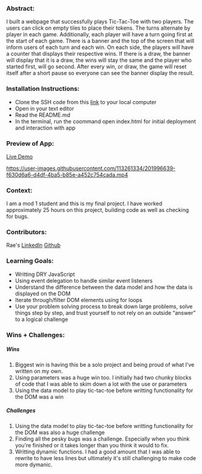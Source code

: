 ### Abstract:
[//]: <> (Briefly describe what you built and its features. What problem is the app solving? How does this application solve that problem?)
I built a webpage that successfully plays Tic-Tac-Toe with two players. The users can click on empty tiles to place their tokens. The turns alternate by player in each game. Additionally, each player will have a turn going first at the start of each game. There is a banner and the top of the screen that will inform users of each turn and each win. On each side, the players will have a counter that displays their respective wins. If there is a draw, the banner will display that it is a draw, the wins will stay the same and the player who started first, will go second. After every win, or draw, the game will reset itself after a short pause so everyone can see the banner display the result.


### Installation Instructions:
[//]: <> (What steps does a person have to take to get your app cloned down and running?)
- Clone the SSH code from this [link](https://github.com/rae-107/tic-tac-toe) to your local computer
- Open in your text editor 
- Read the README.md 
- In the terminal, run the coommand open index.html for initial deployment and interaction with app

### Preview of App:
[//]: <> (Provide ONE gif or screenshot of your application - choose the "coolest" piece of functionality to show off.)
[Live Demo](https://rae-107.github.io/tic-tac-toe/)

https://user-images.githubusercontent.com/113261334/201996639-f630d6a6-d4df-4ba5-b85e-a452c754cada.mp4



### Context:
[//]: <> (Give some context for the project here. How long did you have to work on it? How far into the Turing program are you?)
I am a mod 1 student and this is my final project. I have worked approximately 25 hours on this project, building code as well as checking for bugs.

### Contributors:
[//]: <> (Who worked on this application? Link to their GitHubs.)
Rae's [LinkedIn](https://www.linkedin.com/in/rae-gebhart-681449254/) [Github](https://github.com/rae-107)

### Learning Goals:
[//]: <> (What were the learning goals of this project? What tech did you work with?)
- Writting DRY JavaScript
- Using event delegation to handle similar event listeners
- Understand the difference between the data model and how the data is displayed on the DOM
- Iterate through/filter DOM elements using for loops
- Use your problem solving process to break down large problems, solve things step by step, and trust yourself to not rely on an outside “answer” to a logical challenge

### Wins + Challenges:
[//]: <> (What are 2-3 wins you have from this project? What were some challenges you faced - and how did you get over them?)
##### Wins
1. Biggest win is having this be a solo project and being proud of what I've written on my own.
2. Using parameters was a huge win too. I initially had two chunky blocks of code that I was able to skim down a lot with the use or parameters
3. Using the data model to play tic-tac-toe before writting functionality for the DOM was a win


##### Challenges
1. Using the data model to play tic-tac-toe before writting functionality for the DOM was also a huge challenge
2. Finding all the pesky bugs was a challenge. Especially when you think you're finished or it takes longer than you think it would to fix.
3. Writting dynamic functions. I had a good amount that I was able to rewrite to have less lines but ultimately it's still challenging to make code more dymanic. 
